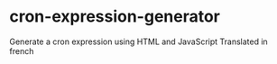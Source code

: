 # cron-expression-generator
Generate a cron expression using HTML and JavaScript
Translated in french
